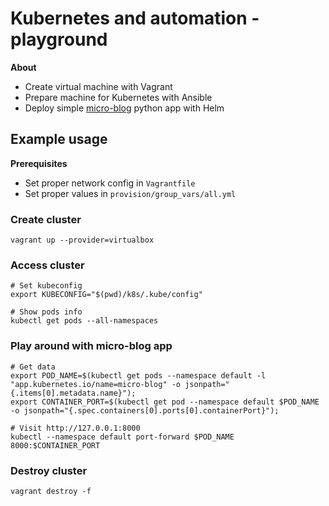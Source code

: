 # Kubernetes and automation - playground

**About**

* Create virtual machine with Vagrant
* Prepare machine for Kubernetes with Ansible
* Deploy simple [micro-blog](https://github.com/akubala/micro-blog) python app with Helm

## Example usage

**Prerequisites**

- Set proper network config in `Vagrantfile`
- Set proper values in `provision/group_vars/all.yml`

### Create cluster

```
vagrant up --provider=virtualbox
```

### Access cluster

```
# Set kubeconfig
export KUBECONFIG="$(pwd)/k8s/.kube/config"

# Show pods info
kubectl get pods --all-namespaces
```

### Play around with micro-blog app

```
# Get data
export POD_NAME=$(kubectl get pods --namespace default -l "app.kubernetes.io/name=micro-blog" -o jsonpath="{.items[0].metadata.name}");
export CONTAINER_PORT=$(kubectl get pod --namespace default $POD_NAME -o jsonpath="{.spec.containers[0].ports[0].containerPort}");

# Visit http://127.0.0.1:8000
kubectl --namespace default port-forward $POD_NAME 8000:$CONTAINER_PORT
```

### Destroy cluster

```
vagrant destroy -f
```
